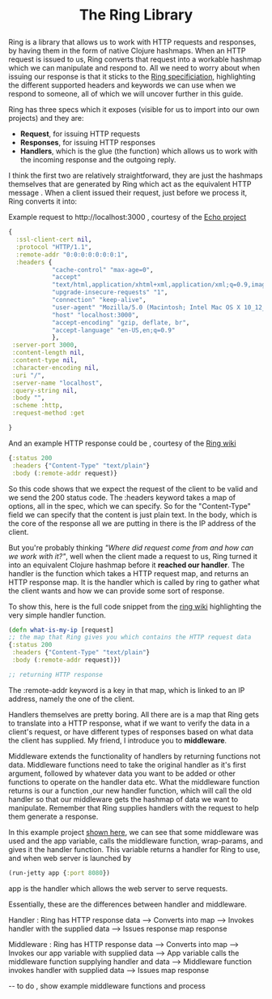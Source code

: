 # <p align="center">The Ring Library</p>

Ring is a library that allows us to work with HTTP requests and responses, by having them in the form of native Clojure hashmaps.
When an HTTP request is issued to us, Ring converts that request into a workable hashmap which we can manipulate and respond to. 
All we need to worry about when issuing our response is that it sticks to the [Ring specificiation](https://github.com/ring-clojure/ring/blob/master/SPEC), 
highlighting the different supported headers and keywords we can use when we respond to someone, all of which we will uncover further in this guide.

Ring has three specs which it exposes (visible for us to import into our own projects) and they are:

- **Request**, for issuing HTTP requests
- **Responses**, for issuing HTTP responses
- **Handlers**, which is the glue (the function) which allows us to work with the incoming response and the outgoing reply. 

I think the first two are relatively straightforward, they are just the hashmaps themselves that are generated by Ring which act as the equivalent HTTP message . When a client issued their request, just before we process it, Ring converts it into:

Example request to http://localhost:3000 , courtesy of the [Echo project](http://blog.bradlucas.com/posts/2018-05-18-learning-ring-and-building-echo/)


  ```Clojure 
  {
    :ssl-client-cert nil,
    :protocol "HTTP/1.1",
    :remote-addr "0:0:0:0:0:0:0:1",
    :headers {
              "cache-control" "max-age=0",
              "accept"
              "text/html,application/xhtml+xml,application/xml;q=0.9,image/webp,image/apng,*/*;q=0.8",
              "upgrade-insecure-requests" "1",
              "connection" "keep-alive",
              "user-agent" "Mozilla/5.0 (Macintosh; Intel Mac OS X 10_12_6) AppleWebKit/537.36 (KHTML, like Gecko) Chrome/66.0.3359.181 Safari/537.36",
              "host" "localhost:3000",
              "accept-encoding" "gzip, deflate, br",
              "accept-language" "en-US,en;q=0.9"
              },
   :server-port 3000,
   :content-length nil,
   :content-type nil,
   :character-encoding nil,
   :uri "/",
   :server-name "localhost",
   :query-string nil,
   :body "",
   :scheme :http,
   :request-method :get

  }
  ```
 
 And an example HTTP response could be , courtesy of the [Ring wiki](https://github.com/ring-clojure/ring/wiki/Concepts)
 
  ```Clojure
  {:status 200
   :headers {"Content-Type" "text/plain"}
   :body (:remote-addr request)}
  ```

So  this code shows that we expect the request of the client to be valid and we send the 200 status code. The :headers keyword takes a map of options, all in the spec, which we can specify. So for the "Content-Type" field we can specify that the content is just plain text. In the body, which is the core of the response all we are putting in there is the IP address of the client. 

But you're probably thinking *"Where did request come from and how can we work with it?"*, well when the client made a request to us, Ring turned it into an equivalent Clojure hashmap before it **reached our handler**. The handler is the function which takes a HTTP request map, and returns an HTTP response map. It is the handler which is called by ring to gather what the client wants and how we can provide some sort of response. 

To show this, here is the full code snippet from the [ring wiki](https://github.com/ring-clojure/ring/wiki/Concepts) highlighting the very simple handler function.

  ```Clojure
  (defn what-is-my-ip [request]
  ;; the map that Ring gives you which contains the HTTP request data
  {:status 200
   :headers {"Content-Type" "text/plain"}
   :body (:remote-addr request)})
  
  ;; returning HTTP response
   ```

The :remote-addr keyword is a key in that map, which is linked to an IP address, namely the one of the client. 

Handlers themselves are pretty boring. All there are is a map that Ring gets to translate into a HTTP response, what if we want to verify the data in a client's request, or have different types of responses based on what data the client has supplied. My friend, I introduce you to **middleware**. 

Middleware extends the functionality of handlers by returning functions not data. Middleware functions need to take the original handler as it's first argument, followed by whatever data you want to be added or other functions to operate on the handler data etc. What the middleware function returns is our a function ,our new handler function,  which will call the old handler so that our middleware gets the hashmap of data we want to manipulate. Remember that Ring supplies handlers with the request to help them generate a response.  

In this example project [shown here](https://gist.github.com/weavejester/598020), we can see that some middleware was used and the app variable, calls the middleware function, wrap-params, and gives it the handler function. This variable returns a handler for Ring to use, and when web server is launched by 

  ```Clojure
  (run-jetty app {:port 8080})
  ```
 
 app is the handler which allows the web server to serve requests. 

Essentially, these are the differences between handler and middleware. 

Handler :  Ring has HTTP response data --> Converts into map --> Invokes handler with the supplied data -->
           Issues response map response
           
Middleware : Ring has HTTP response data --> Converts into map --> Invokes our app variable with supplied data --> 
             App variable calls the middleware function supplying handler and data --> 
             Middleware function invokes handler with supplied data --> Issues map response
             
             
-- to do , show example middleware functions and process
